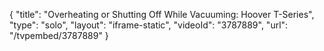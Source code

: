 {
    "title": "Overheating or Shutting Off While Vacuuming: Hoover T-Series",
    "type": "solo",
    "layout": "iframe-static",
    "videoId": "3787889",
    "url": "\/tvpembed\/3787889"
}